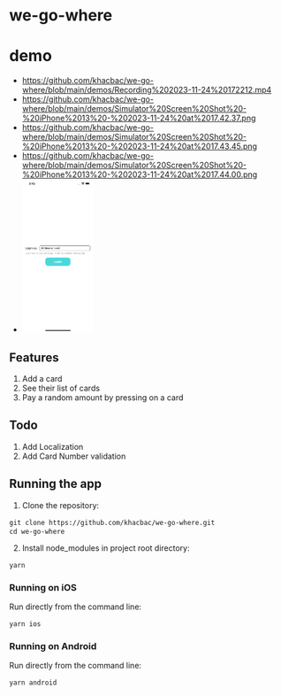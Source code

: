 # we-go-where
# demo
- https://github.com/khacbac/we-go-where/blob/main/demos/Recording%202023-11-24%20172212.mp4
- https://github.com/khacbac/we-go-where/blob/main/demos/Simulator%20Screen%20Shot%20-%20iPhone%2013%20-%202023-11-24%20at%2017.42.37.png
- https://github.com/khacbac/we-go-where/blob/main/demos/Simulator%20Screen%20Shot%20-%20iPhone%2013%20-%202023-11-24%20at%2017.43.45.png
- https://github.com/khacbac/we-go-where/blob/main/demos/Simulator%20Screen%20Shot%20-%20iPhone%2013%20-%202023-11-24%20at%2017.44.00.png
- <img src="https://github.com/khacbac/we-go-where/blob/main/demos/2.png" width="128"/>

## Features
1. Add a card
2. See their list of cards
3. Pay a random amount by pressing on a card

## Todo
1. Add Localization
2. Add Card Number validation

## Running the app

1. Clone the repository:

```
git clone https://github.com/khacbac/we-go-where.git
cd we-go-where
```

2. Install node_modules in project root directory:

```
yarn
```

### Running on iOS

Run directly from the command line:

```
yarn ios
```

### Running on Android

Run directly from the command line:

```
yarn android
```

